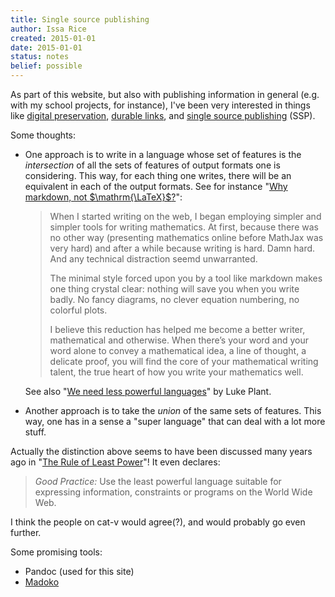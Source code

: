 ```yaml
---
title: Single source publishing
author: Issa Rice
created: 2015-01-01
date: 2015-01-01
status: notes
belief: possible
---
```


As part of this website, but also with publishing information in general (e.g. with my school projects, for instance), I've been very interested in things like [digital preservation](), [durable links](durable-link), and [single source publishing](!w) (SSP).

Some thoughts:

- One approach is to write in a language whose set of features is the *intersection* of all the sets of features of output formats one is considering.
This way, for each thing one writes, there will be an equivalent in each of the output formats.
See for instance "[Why markdown, not $\mathrm{\LaTeX}$?](https://www.peterkrautzberger.org/0070/)":

    > When I started writing on the web, I began employing simpler and
    > simpler tools for writing mathematics. At first, because there was
    > no other way (presenting mathematics online before MathJax was
    > very hard) and after a while because writing is hard. Damn hard.
    > And any technical distraction seemd unwarranted.
    > 
    > The minimal style forced upon you by a tool like markdown makes
    > one thing crystal clear: nothing will save you when you write
    > badly. No fancy diagrams, no clever equation numbering, no
    > colorful plots.
    > 
    > I believe this reduction has helped me become a better writer,
    > mathematical and otherwise. When there’s your word and your word
    > alone to convey a mathematical idea, a line of thought, a delicate
    > proof, you will find the core of your mathematical writing talent,
    > the true heart of how you write your mathematics well.

    See also "[We need less powerful languages](http://lukeplant.me.uk/blog/posts/less-powerful-languages/)" by Luke Plant.

- Another approach is to take the *union* of the same sets of features.
This way, one has in a sense a "super language" that can deal with a lot more stuff.

Actually the distinction above seems to have been discussed many years ago in "[The Rule of Least Power](http://www.w3.org/2001/tag/doc/leastPower-2006-02-23.html)"!
It even declares:

> *Good Practice:* Use the least powerful language suitable for expressing
information, constraints or programs on the World Wide Web.

I think the people on cat-v would agree(?), and would probably go even further.

Some promising tools:

- Pandoc (used for this site)
- [Madoko](https://www.madoko.net/)
